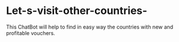 # Let-s-visit-other-countries-
This ChatBot will help to find in easy way the countries with new and profitable vouchers.
